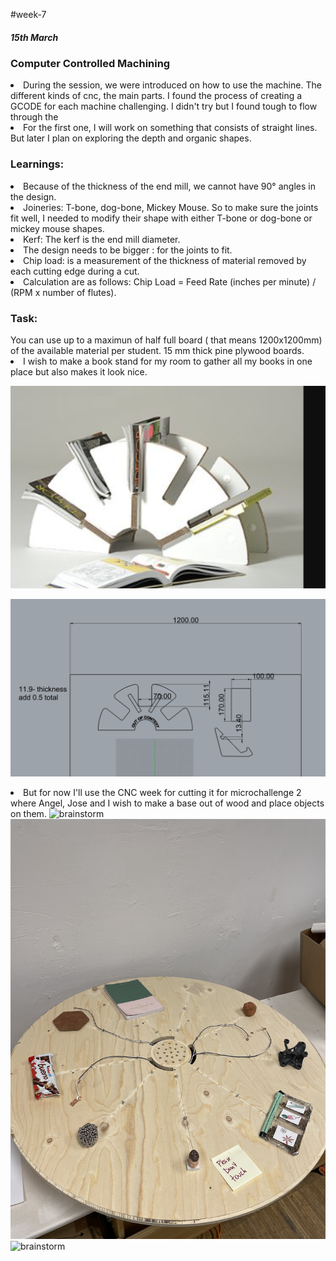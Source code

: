 #week-7
<h5> 15th March </h5>
<h3> Computer Controlled Machining </h3>
<li>During the session, we were introduced on how to use the machine. The different kinds of cnc, the main parts. I found the process of creating a GCODE for each machine challenging. I didn't try but I found tough to flow through the

<li>For the first one, I will work on something that consists of straight lines. But later I plan on exploring the depth and organic shapes.

<h3>Learnings: </h3>
<li>Because of the thickness of the end mill, we cannot have 90° angles in the design.

<li>Joineries: T-bone, dog-bone, Mickey Mouse. So to make sure the joints fit well, I needed to modify their shape with either T-bone or dog-bone or mickey mouse shapes.

<li>Kerf: The kerf is the end mill diameter.

<li> The design needs to be bigger : for the joints to fit.

<li>Chip load: is a measurement of the thickness of material removed by each cutting edge during a cut.

<li>Calculation are as follows: Chip Load = Feed Rate (inches per minute) / (RPM x number of flutes).

<h3>Task: </h3>
 You can use up to a maximun of half full board ( that means 1200x1200mm) of the available material per student. 15 mm thick pine plywood boards.

<li> I wish to make a book stand for my room to gather all my books in one place but also makes it look nice.
<p align="center">
<img title="miro" alt="brainstorm" src="/images/demo.png" width="560"/>

<p align="center">
<img title="miro" alt="brainstorm" src="/images/14.png" width="560"/>


<li> But for now I'll use the CNC week for cutting it for microchallenge 2 where Angel, Jose and I wish to make a base out of wood and place objects on them.
<img title="miro" alt="brainstorm" src="/images/cnc1.jpeg" width="560"/>
<img title="miro" alt="brainstorm" src="/images/cnc2.jpeg" width="560"/>
<img title="miro" alt="brainstorm" src="/images/cnc3.jpeg" width="560"/>
